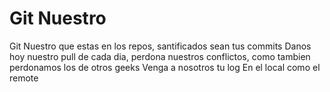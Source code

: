 # Git Nuestro

Git Nuestro que estas en los repos, santificados sean tus commits 
Danos hoy nuestro pull de cada dia,
perdona nuestros conflictos,
como tambien perdonamos los de otros geeks
Venga a nosotros tu log
En el local como el remote
